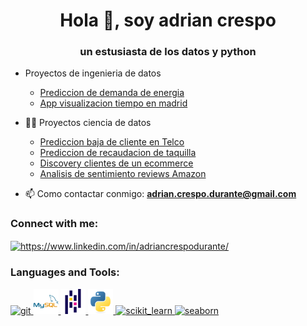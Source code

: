 <h1 align="center">Hola 👋, soy adrian crespo</h1>
<h3 align="center">un estusiasta de los datos y python</h3>

- Proyectos de ingenieria de datos
  - [Prediccion de demanda de energia](https://github.com/adryCrespo/cf_mlops_energia)
  - [App visualizacion tiempo en madrid]((https://github.com/adryCrespo/az_Tiempo))

- 👨‍💻 Proyectos ciencia de datos
  - [Prediccion baja de cliente en Telco](https://github.com/adryCrespo/Churn_predictions_telco)  
  - [Prediccion de recaudacion de taquilla](https://github.com/adryCrespo/Taquilla_Cine)  
  - [Discovery clientes de un ecommerce](https://github.com/adryCrespo/Analisis-ecommerce)
  - [Analisis de sentimiento reviews Amazon](https://github.com/adryCrespo/Sentiment_analyzer_Amazon)
- 📫 Como contactar conmigo: **adrian.crespo.durante@gmail.com**

<h3 align="left">Connect with me:</h3>
<p align="left">
<a href="https://linkedin.com/in/https://www.linkedin.com/in/adriancrespodurante/" target="blank"><img align="center" src="https://raw.githubusercontent.com/rahuldkjain/github-profile-readme-generator/master/src/images/icons/Social/linked-in-alt.svg" alt="https://www.linkedin.com/in/adriancrespodurante/" height="30" width="40" /></a>
</p>

<h3 align="left">Languages and Tools:</h3>
<p align="left"> <a href="https://git-scm.com/" target="_blank" rel="noreferrer"> <img src="https://www.vectorlogo.zone/logos/git-scm/git-scm-icon.svg" alt="git" width="40" height="40"/> </a> <a href="https://www.mysql.com/" target="_blank" rel="noreferrer"> <img src="https://raw.githubusercontent.com/devicons/devicon/master/icons/mysql/mysql-original-wordmark.svg" alt="mysql" width="40" height="40"/> </a> <a href="https://pandas.pydata.org/" target="_blank" rel="noreferrer"> <img src="https://raw.githubusercontent.com/devicons/devicon/2ae2a900d2f041da66e950e4d48052658d850630/icons/pandas/pandas-original.svg" alt="pandas" width="40" height="40"/> </a> <a href="https://www.python.org" target="_blank" rel="noreferrer"> <img src="https://raw.githubusercontent.com/devicons/devicon/master/icons/python/python-original.svg" alt="python" width="40" height="40"/> </a> <a href="https://scikit-learn.org/" target="_blank" rel="noreferrer"> <img src="https://upload.wikimedia.org/wikipedia/commons/0/05/Scikit_learn_logo_small.svg" alt="scikit_learn" width="40" height="40"/> </a> <a href="https://seaborn.pydata.org/" target="_blank" rel="noreferrer"> <img src="https://seaborn.pydata.org/_images/logo-mark-lightbg.svg" alt="seaborn" width="40" height="40"/> </a> </p>

